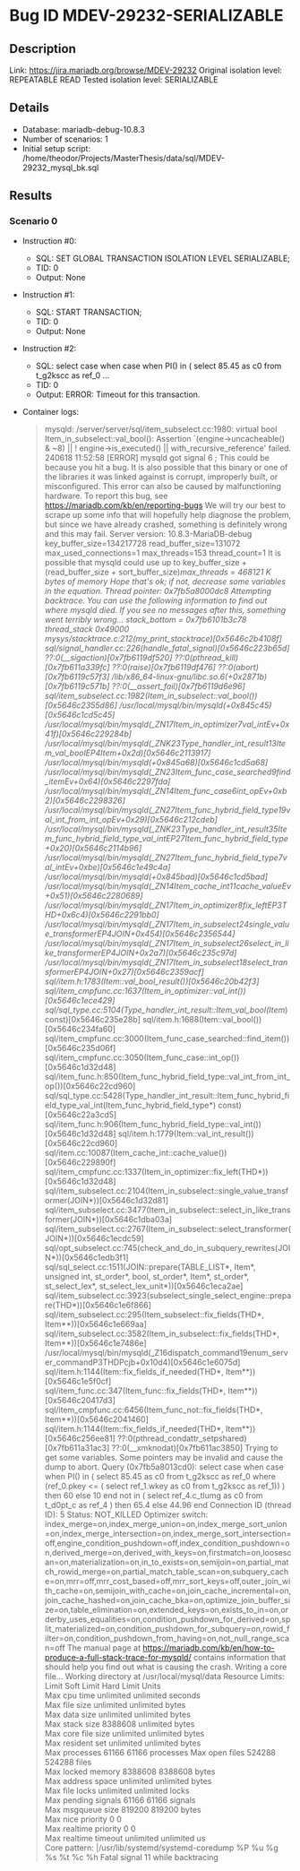 # Bug ID MDEV-29232-SERIALIZABLE

## Description

Link:                     https://jira.mariadb.org/browse/MDEV-29232
Original isolation level: REPEATABLE READ
Tested isolation level:   SERIALIZABLE


## Details
 * Database: mariadb-debug-10.8.3
 * Number of scenarios: 1
 * Initial setup script: /home/theodor/Projects/MasterThesis/data/sql/MDEV-29232_mysql_bk.sql

## Results
### Scenario 0
 * Instruction #0:
     - SQL:  SET GLOBAL TRANSACTION ISOLATION LEVEL SERIALIZABLE;
     - TID: 0
     - Output: None
 * Instruction #1:
     - SQL:  START TRANSACTION;
     - TID: 0
     - Output: None
 * Instruction #2:
     - SQL:  select case when case when PI() in ( select 85.45 as c0 from t_g2kscc as ref_0 ...
     - TID: 0
     - Output: ERROR: Timeout for this transaction.

 * Container logs:
   > mysqld: /server/server/sql/item_subselect.cc:1980: virtual bool Item_in_subselect::val_bool(): Assertion `(engine->uncacheable() & ~8) || ! engine->is_executed() || with_recursive_reference' failed.
   > 240618 11:52:58 [ERROR] mysqld got signal 6 ;
   > This could be because you hit a bug. It is also possible that this binary
   > or one of the libraries it was linked against is corrupt, improperly built,
   > or misconfigured. This error can also be caused by malfunctioning hardware.
   > To report this bug, see https://mariadb.com/kb/en/reporting-bugs
   > We will try our best to scrape up some info that will hopefully help
   > diagnose the problem, but since we have already crashed, 
   > something is definitely wrong and this may fail.
   > Server version: 10.8.3-MariaDB-debug
   > key_buffer_size=134217728
   > read_buffer_size=131072
   > max_used_connections=1
   > max_threads=153
   > thread_count=1
   > It is possible that mysqld could use up to 
   > key_buffer_size + (read_buffer_size + sort_buffer_size)*max_threads = 468121 K  bytes of memory
   > Hope that's ok; if not, decrease some variables in the equation.
   > Thread pointer: 0x7fb5a8000dc8
   > Attempting backtrace. You can use the following information to find out
   > where mysqld died. If you see no messages after this, something went
   > terribly wrong...
   > stack_bottom = 0x7fb6101b3c78 thread_stack 0x49000
   > mysys/stacktrace.c:212(my_print_stacktrace)[0x5646c2b4108f]
   > sql/signal_handler.cc:226(handle_fatal_signal)[0x5646c223b65d]
   > ??:0(__sigaction)[0x7fb6119df520]
   > ??:0(pthread_kill)[0x7fb611a339fc]
   > ??:0(raise)[0x7fb6119df476]
   > ??:0(abort)[0x7fb6119c57f3]
   > /lib/x86_64-linux-gnu/libc.so.6(+0x2871b)[0x7fb6119c571b]
   > ??:0(__assert_fail)[0x7fb6119d6e96]
   > sql/item_subselect.cc:1982(Item_in_subselect::val_bool())[0x5646c2355d86]
   > /usr/local/mysql/bin/mysqld(+0x845c45)[0x5646c1cd5c45]
   > /usr/local/mysql/bin/mysqld(_ZN17Item_in_optimizer7val_intEv+0x41f)[0x5646c229284b]
   > /usr/local/mysql/bin/mysqld(_ZNK23Type_handler_int_result13Item_val_boolEP4Item+0x2d)[0x5646c2113917]
   > /usr/local/mysql/bin/mysqld(+0x845a68)[0x5646c1cd5a68]
   > /usr/local/mysql/bin/mysqld(_ZN23Item_func_case_searched9find_itemEv+0x64)[0x5646c2297fda]
   > /usr/local/mysql/bin/mysqld(_ZN14Item_func_case6int_opEv+0xb2)[0x5646c2298326]
   > /usr/local/mysql/bin/mysqld(_ZN27Item_func_hybrid_field_type19val_int_from_int_opEv+0x29)[0x5646c212cdeb]
   > /usr/local/mysql/bin/mysqld(_ZNK23Type_handler_int_result35Item_func_hybrid_field_type_val_intEP27Item_func_hybrid_field_type+0x20)[0x5646c2114b96]
   > /usr/local/mysql/bin/mysqld(_ZN27Item_func_hybrid_field_type7val_intEv+0xbe)[0x5646c1e49c4a]
   > /usr/local/mysql/bin/mysqld(+0x845bad)[0x5646c1cd5bad]
   > /usr/local/mysql/bin/mysqld(_ZN14Item_cache_int11cache_valueEv+0x51)[0x5646c2280689]
   > /usr/local/mysql/bin/mysqld(_ZN17Item_in_optimizer8fix_leftEP3THD+0x6c4)[0x5646c2291bb0]
   > /usr/local/mysql/bin/mysqld(_ZN17Item_in_subselect24single_value_transformerEP4JOIN+0x454)[0x5646c2356544]
   > /usr/local/mysql/bin/mysqld(_ZN17Item_in_subselect26select_in_like_transformerEP4JOIN+0x2a7)[0x5646c235c97d]
   > /usr/local/mysql/bin/mysqld(_ZN17Item_in_subselect18select_transformerEP4JOIN+0x27)[0x5646c2359acf]
   > sql/item.h:1783(Item::val_bool_result())[0x5646c20b42f3]
   > sql/item_cmpfunc.cc:1637(Item_in_optimizer::val_int())[0x5646c1ece429]
   > sql/sql_type.cc:5104(Type_handler_int_result::Item_val_bool(Item*) const)[0x5646c235e28b]
   > sql/item.h:1688(Item::val_bool())[0x5646c234fa60]
   > sql/item_cmpfunc.cc:3000(Item_func_case_searched::find_item())[0x5646c235d06f]
   > sql/item_cmpfunc.cc:3050(Item_func_case::int_op())[0x5646c1d32d48]
   > sql/item_func.h:850(Item_func_hybrid_field_type::val_int_from_int_op())[0x5646c22cd960]
   > sql/sql_type.cc:5428(Type_handler_int_result::Item_func_hybrid_field_type_val_int(Item_func_hybrid_field_type*) const)[0x5646c22a3cd5]
   > sql/item_func.h:906(Item_func_hybrid_field_type::val_int())[0x5646c1d32d48]
   > sql/item.h:1779(Item::val_int_result())[0x5646c22cd960]
   > sql/item.cc:10087(Item_cache_int::cache_value())[0x5646c229890f]
   > sql/item_cmpfunc.cc:1337(Item_in_optimizer::fix_left(THD*))[0x5646c1d32d48]
   > sql/item_subselect.cc:2104(Item_in_subselect::single_value_transformer(JOIN*))[0x5646c1d32d81]
   > sql/item_subselect.cc:3477(Item_in_subselect::select_in_like_transformer(JOIN*))[0x5646c1dba03a]
   > sql/item_subselect.cc:2767(Item_in_subselect::select_transformer(JOIN*))[0x5646c1ecdc59]
   > sql/opt_subselect.cc:745(check_and_do_in_subquery_rewrites(JOIN*))[0x5646c1edb3f1]
   > sql/sql_select.cc:1511(JOIN::prepare(TABLE_LIST*, Item*, unsigned int, st_order*, bool, st_order*, Item*, st_order*, st_select_lex*, st_select_lex_unit*))[0x5646c1eca2ae]
   > sql/item_subselect.cc:3923(subselect_single_select_engine::prepare(THD*))[0x5646c1e6f866]
   > sql/item_subselect.cc:295(Item_subselect::fix_fields(THD*, Item**))[0x5646c1e669aa]
   > sql/item_subselect.cc:3582(Item_in_subselect::fix_fields(THD*, Item**))[0x5646c1e7486e]
   > /usr/local/mysql/bin/mysqld(_Z16dispatch_command19enum_server_commandP3THDPcjb+0x10d4)[0x5646c1e6075d]
   > sql/item.h:1144(Item::fix_fields_if_needed(THD*, Item**))[0x5646c1e5f0cf]
   > sql/item_func.cc:347(Item_func::fix_fields(THD*, Item**))[0x5646c20417d3]
   > sql/item_cmpfunc.cc:6456(Item_func_not::fix_fields(THD*, Item**))[0x5646c2041460]
   > sql/item.h:1144(Item::fix_fields_if_needed(THD*, Item**))[0x5646c256ee81]
   > ??:0(pthread_condattr_setpshared)[0x7fb611a31ac3]
   > ??:0(__xmknodat)[0x7fb611ac3850]
   > Trying to get some variables.
   > Some pointers may be invalid and cause the dump to abort.
   > Query (0x7fb5a8013cd0): select case when case when PI() in ( select 85.45 as c0 from t_g2kscc as ref_0 where (ref_0.pkey <= ( select ref_1.wkey as c0 from t_g2kscc as ref_1)) ) then 60 else 10 end not in ( select ref_4.c_tlumg as c0 from t_d0pt_c as ref_4 ) then 65.4 else 44.96 end
   > Connection ID (thread ID): 5
   > Status: NOT_KILLED
   > Optimizer switch: index_merge=on,index_merge_union=on,index_merge_sort_union=on,index_merge_intersection=on,index_merge_sort_intersection=off,engine_condition_pushdown=off,index_condition_pushdown=on,derived_merge=on,derived_with_keys=on,firstmatch=on,loosescan=on,materialization=on,in_to_exists=on,semijoin=on,partial_match_rowid_merge=on,partial_match_table_scan=on,subquery_cache=on,mrr=off,mrr_cost_based=off,mrr_sort_keys=off,outer_join_with_cache=on,semijoin_with_cache=on,join_cache_incremental=on,join_cache_hashed=on,join_cache_bka=on,optimize_join_buffer_size=on,table_elimination=on,extended_keys=on,exists_to_in=on,orderby_uses_equalities=on,condition_pushdown_for_derived=on,split_materialized=on,condition_pushdown_for_subquery=on,rowid_filter=on,condition_pushdown_from_having=on,not_null_range_scan=off
   > The manual page at https://mariadb.com/kb/en/how-to-produce-a-full-stack-trace-for-mysqld/ contains
   > information that should help you find out what is causing the crash.
   > Writing a core file...
   > Working directory at /usr/local/mysql/data
   > Resource Limits:
   > Limit                     Soft Limit           Hard Limit           Units     
   > Max cpu time              unlimited            unlimited            seconds   
   > Max file size             unlimited            unlimited            bytes     
   > Max data size             unlimited            unlimited            bytes     
   > Max stack size            8388608              unlimited            bytes     
   > Max core file size        unlimited            unlimited            bytes     
   > Max resident set          unlimited            unlimited            bytes     
   > Max processes             61166                61166                processes 
   > Max open files            524288               524288               files     
   > Max locked memory         8388608              8388608              bytes     
   > Max address space         unlimited            unlimited            bytes     
   > Max file locks            unlimited            unlimited            locks     
   > Max pending signals       61166                61166                signals   
   > Max msgqueue size         819200               819200               bytes     
   > Max nice priority         0                    0                    
   > Max realtime priority     0                    0                    
   > Max realtime timeout      unlimited            unlimited            us        
   > Core pattern: |/usr/lib/systemd/systemd-coredump %P %u %g %s %t %c %h
   > Fatal signal 11 while backtracing

